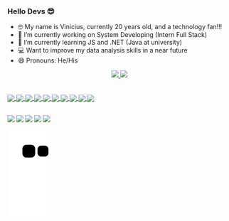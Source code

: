 ### Hello Devs 😎

- 🤓 My name is Vinicius, currently 20 years old, and a technology fan!!!
- 🔭 I’m currently working on System Developing (Intern Full Stack)
- 🌱 I’m currently learning JS and .NET (Java at university)
- 💻 Want to improve my data analysis skills in a near future
- 😄 Pronouns: He/His

<div align="center">
  <a href="https://github.com/Vinicius-Gamote">
  <img height="150em" src="https://github-readme-stats.vercel.app/api?username=vinicius-gamote&show_icons=true&theme=tokyonight&include_all_commits=true&count_private=true"/>
  <img height="150em" src="https://github-readme-stats.vercel.app/api/top-langs/?username=vinicius-gamote&layout=compact&langs_count=7&theme=tokyonight"/>
</div>
  <br></br>
  
  <img align="center" height="80em" src="https://cdn.jsdelivr.net/gh/devicons/devicon/icons/python/python-original.svg" />
  <img align="center" height="80em" src="https://cdn.jsdelivr.net/gh/devicons/devicon/icons/r/r-original.svg" />
  <img align="center" height="80em" src="https://cdn.jsdelivr.net/gh/devicons/devicon/icons/java/java-plain.svg" />
  <img align="center" height="80em" src="https://cdn.jsdelivr.net/gh/devicons/devicon/icons/csharp/csharp-plain.svg" />
  <img align="center" height="80em" src="https://cdn.jsdelivr.net/gh/devicons/devicon/icons/dotnetcore/dotnetcore-original.svg" />
  <img align="center" height="80em" src="https://cdn.jsdelivr.net/gh/devicons/devicon/icons/html5/html5-plain.svg" />
  <img align="center" height="80em" src="https://cdn.jsdelivr.net/gh/devicons/devicon/icons/javascript/javascript-plain.svg" />
  <img align="center" height="80em" src="https://cdn.jsdelivr.net/gh/devicons/devicon/icons/angularjs/angularjs-plain.svg" />
  <img align="center" height="80em" src="https://cdn.jsdelivr.net/gh/devicons/devicon/icons/mysql/mysql-original.svg" />
  <img align="center" height="80em" src="https://cdn.jsdelivr.net/gh/devicons/devicon/icons/mongodb/mongodb-plain.svg" />
  
  ##
  
  <div>
    <a href = "mailto:viniciusgamote@gmail.com"><img src="https://img.shields.io/badge/-Gmail-%23333?style=for-the-badge&logo=gmail&logoColor=white" target="_blank"></a>
    <a href="https://www.linkedin.com/in/vinicius-gamote-224733189/" target="_blank"><img src="https://img.shields.io/badge/-LinkedIn-%230077B5?style=for-the-badge&logo=linkedin&logoColor=white" target="_blank"></a> 
    <a href="https://discord.gg/#7889" target="_blank"><img src="https://img.shields.io/badge/Discord-7289DA?style=for-the-badge&logo=discord&logoColor=white" target="_blank"></a>
    <a href="https://www.instagram.com/gamotera_/" target"_blank"><img src="https://img.shields.io/badge/Instagram-E4405F?style=for-the-badge&logo=instagram&logoColor=white" target="_blank"></a>
    <a href="https://www.facebook.com/vinicius.gamote/" target="_blank"><img src="https://img.shields.io/badge/Facebook-1877F2?style=for-the-badge&logo=facebook&logoColor=white" target="_blank"></a>      
  </div>
  
  ![Snake animation](https://github.com/vinicius-gamote/vinicius-gamote/blob/output/github-contribution-grid-snake.svg)
